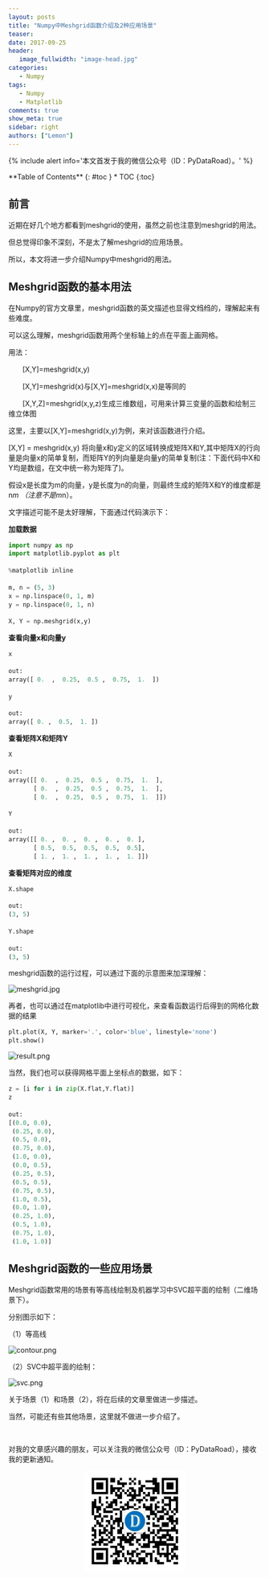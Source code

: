 ```yaml
---
layout: posts
title: "Numpy中Meshgrid函数介绍及2种应用场景"
teaser:
date: 2017-09-25
header:
   image_fullwidth: "image-head.jpg"
categories:
   - Numpy
tags:
   - Numpy
   - Matplotlib
comments: true
show_meta: true
sidebar: right
authors: ["Lemon"]
---
```





{% include alert info='本文首发于我的微信公众号（ID：PyDataRoad）。' %}


<div class="panel radius" markdown="1">
**Table of Contents**
{: #toc }
*  TOC
{:toc}
</div>


## 前言

近期在好几个地方都看到meshgrid的使用，虽然之前也注意到meshgrid的用法。

但总觉得印象不深刻，不是太了解meshgrid的应用场景。

所以，本文将进一步介绍Numpy中meshgrid的用法。

## Meshgrid函数的基本用法

在Numpy的官方文章里，meshgrid函数的英文描述也显得文绉绉的，理解起来有些难度。

可以这么理解，meshgrid函数用两个坐标轴上的点在平面上画网格。

用法：

　　[X,Y]=meshgrid(x,y)

　　[X,Y]=meshgrid(x)与[X,Y]=meshgrid(x,x)是等同的

　　[X,Y,Z]=meshgrid(x,y,z)生成三维数组，可用来计算三变量的函数和绘制三维立体图

这里，主要以[X,Y]=meshgrid(x,y)为例，来对该函数进行介绍。

[X,Y] = meshgrid(x,y) 将向量x和y定义的区域转换成矩阵X和Y,其中矩阵X的行向量是向量x的简单复制，而矩阵Y的列向量是向量y的简单复制(注：下面代码中X和Y均是数组，在文中统一称为矩阵了)。

假设x是长度为m的向量，y是长度为n的向量，则最终生成的矩阵X和Y的维度都是 n*m （注意不是m*n）。

文字描述可能不是太好理解，下面通过代码演示下：

**加载数据**

```python
import numpy as np
import matplotlib.pyplot as plt

%matplotlib inline

m, n = (5, 3)
x = np.linspace(0, 1, m)
y = np.linspace(0, 1, n)

X, Y = np.meshgrid(x,y)
```

**查看向量x和向量y**

```python
x

out:
array([ 0.  ,  0.25,  0.5 ,  0.75,  1.  ])

y

out:
array([ 0. ,  0.5,  1. ])

```

**查看矩阵X和矩阵Y**

```python
X

out:
array([[ 0.  ,  0.25,  0.5 ,  0.75,  1.  ],
       [ 0.  ,  0.25,  0.5 ,  0.75,  1.  ],
       [ 0.  ,  0.25,  0.5 ,  0.75,  1.  ]])

Y

out:
array([[ 0. ,  0. ,  0. ,  0. ,  0. ],
       [ 0.5,  0.5,  0.5,  0.5,  0.5],
       [ 1. ,  1. ,  1. ,  1. ,  1. ]])

```

**查看矩阵对应的维度**

```python
X.shape

out:
(3, 5)

Y.shape

out:
(3, 5)
```

meshgrid函数的运行过程，可以通过下面的示意图来加深理解：


![meshgrid.jpg](http://upload-images.jianshu.io/upload_images/5462537-fb9a4bd7d2671e1b.jpg?imageMogr2/auto-orient/strip%7CimageView2/2/w/1240)


再者，也可以通过在matplotlib中进行可视化，来查看函数运行后得到的网格化数据的结果

```python
plt.plot(X, Y, marker='.', color='blue', linestyle='none')
plt.show()
```


![result.png](http://upload-images.jianshu.io/upload_images/5462537-b4b2edcebb8df5bb.png?imageMogr2/auto-orient/strip%7CimageView2/2/w/1240)



当然，我们也可以获得网格平面上坐标点的数据，如下：

```python
z = [i for i in zip(X.flat,Y.flat)]
z

out:
[(0.0, 0.0),
 (0.25, 0.0),
 (0.5, 0.0),
 (0.75, 0.0),
 (1.0, 0.0),
 (0.0, 0.5),
 (0.25, 0.5),
 (0.5, 0.5),
 (0.75, 0.5),
 (1.0, 0.5),
 (0.0, 1.0),
 (0.25, 1.0),
 (0.5, 1.0),
 (0.75, 1.0),
 (1.0, 1.0)]
```

## Meshgrid函数的一些应用场景

Meshgrid函数常用的场景有等高线绘制及机器学习中SVC超平面的绘制（二维场景下）。

分别图示如下：

（1）等高线


![contour.png](http://upload-images.jianshu.io/upload_images/5462537-8ead818fef16048a.png?imageMogr2/auto-orient/strip%7CimageView2/2/w/1240)


（2）SVC中超平面的绘制：


![svc.png](http://upload-images.jianshu.io/upload_images/5462537-ea4d6b6a326e6c5d.png?imageMogr2/auto-orient/strip%7CimageView2/2/w/1240)



关于场景（1）和场景（2），将在后续的文章里做进一步描述。

当然，可能还有些其他场景，这里就不做进一步介绍了。




<br>

对我的文章感兴趣的朋友，可以关注我的微信公众号（ID：PyDataRoad），接收我的更新通知。

<div align="center">
    <img src="/images/qrcode.jpg" width="200">
</div>
